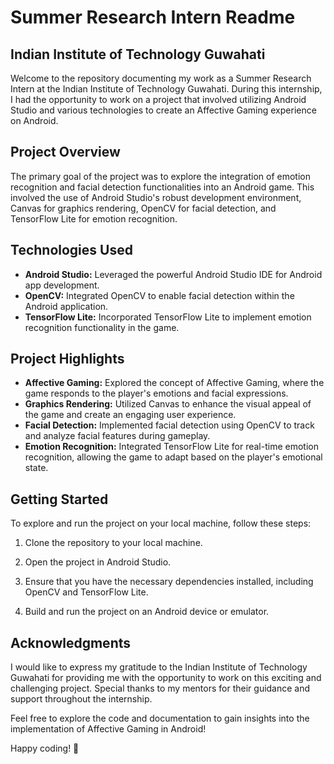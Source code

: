 # Summer Research Intern Readme

## Indian Institute of Technology Guwahati

Welcome to the repository documenting my work as a Summer Research Intern at the Indian Institute of Technology Guwahati. During this internship, I had the opportunity to work on a project that involved utilizing Android Studio and various technologies to create an Affective Gaming experience on Android.

## Project Overview

The primary goal of the project was to explore the integration of emotion recognition and facial detection functionalities into an Android game. This involved the use of Android Studio's robust development environment, Canvas for graphics rendering, OpenCV for facial detection, and TensorFlow Lite for emotion recognition.

## Technologies Used

- **Android Studio:** Leveraged the powerful Android Studio IDE for Android app development.
- **OpenCV:** Integrated OpenCV to enable facial detection within the Android application.
- **TensorFlow Lite:** Incorporated TensorFlow Lite to implement emotion recognition functionality in the game.

## Project Highlights

- **Affective Gaming:** Explored the concept of Affective Gaming, where the game responds to the player's emotions and facial expressions.
- **Graphics Rendering:** Utilized Canvas to enhance the visual appeal of the game and create an engaging user experience.
- **Facial Detection:** Implemented facial detection using OpenCV to track and analyze facial features during gameplay.
- **Emotion Recognition:** Integrated TensorFlow Lite for real-time emotion recognition, allowing the game to adapt based on the player's emotional state.

## Getting Started

To explore and run the project on your local machine, follow these steps:

1. Clone the repository to your local machine.

2. Open the project in Android Studio.

3. Ensure that you have the necessary dependencies installed, including OpenCV and TensorFlow Lite.

4. Build and run the project on an Android device or emulator.

## Acknowledgments

I would like to express my gratitude to the Indian Institute of Technology Guwahati for providing me with the opportunity to work on this exciting and challenging project. Special thanks to my mentors for their guidance and support throughout the internship.

Feel free to explore the code and documentation to gain insights into the implementation of Affective Gaming in Android!

Happy coding! 🚀
